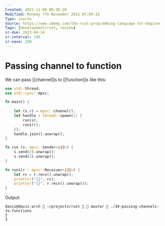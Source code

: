 ```yaml
---
Created: 2022-11-08 08:36:20
Modified: Monday 7th November 2022 07:09:16
Type: course
Source: https://www.udemy.com/the-rust-programming-language-for-beginners/?xref=E0Aed11STH4LPUQvCz0GJFABTmM=
Tags: [development/rust, review]
sr-due: 2023-04-24
sr-interval: 145
sr-ease: 250
---
```


# Passing channel to function

We can pass [[channel]]s to [[function]]s like this:

```rust
use std::thread;
use std::sync::mpsc;

fn main() {
    
    let (s,r) = mpsc::channel();
    let handle = thread::spawn(|| {
        run(s);
        run1(r);
    });
    handle.join().unwrap();
}

fn run (s: mpsc::Sender<i32>) {
    s.send(2).unwrap();
    s.send(3).unwrap();
}

fn run1(r : mpsc::Receiver<i32>) {
    let rc = r.recv().unwrap();
    println!("{}", rc);
    println!("{}", r.recv().unwrap());
}
```

Output:

```
davis@davis-arch  ~/projects/rust   master  ./39-passing-channels-to-functions
2
3
```